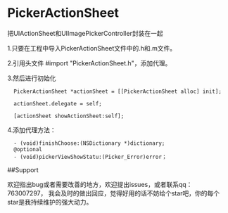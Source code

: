 # PickerActionSheet
把UIActionSheet和UIImagePickerController封装在一起

1.只要在工程中导入PickerActionSheet文件中的.h和.m文件。

2.引用头文件 #import "PickerActionSheet.h"，添加代理。

3.然后进行初始化

``` objc
  PickerActionSheet *actionSheet = [[PickerActionSheet alloc] init];
  
  actionSheet.delegate = self;
    
  [actionSheet showActionSheet:self];
``` 
  4.添加代理方法：

``` objc
  - (void)finishChoose:(NSDictionary *)dictionary;
  @optional
  - (void)pickerViewShowStatu:(Picker_Error)error；
``` 

##Support

欢迎指出bug或者需要改善的地方，欢迎提出issues，或者联系qq：763007297， 我会及时的做出回应，觉得好用的话不妨给个star吧，你的每个star是我持续维护的强大动力。
